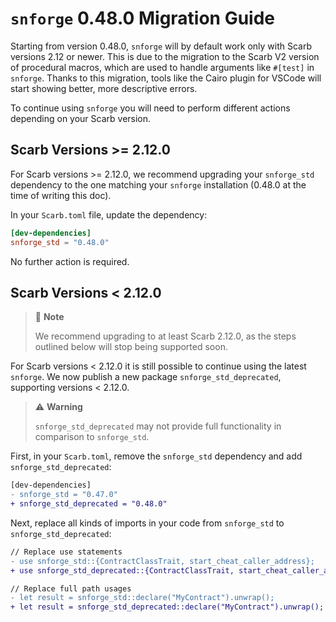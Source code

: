 # `snforge` 0.48.0 Migration Guide

Starting from version 0.48.0, `snforge` will by default work only with Scarb versions 2.12 or newer.
This is due to the migration to the Scarb V2 version of procedural macros, which are used to handle arguments like `#[test]`
in `snforge`.
Thanks to this migration, tools like the Cairo plugin for VSCode will start showing better, more descriptive
errors.

To continue using `snforge` you will need to perform different actions depending on your Scarb version.

## Scarb Versions >= 2.12.0

For Scarb versions >= 2.12.0, we recommend upgrading your `snforge_std` dependency to the one matching your `snforge`
installation (0.48.0 at the time of writing this doc).

In your `Scarb.toml` file, update the dependency:

```toml
[dev-dependencies]
snforge_std = "0.48.0"
```

No further action is required.

## Scarb Versions < 2.12.0

> 📝 **Note**
>
> We recommend upgrading to at least Scarb 2.12.0, as the steps outlined below will stop being supported soon.

For Scarb versions < 2.12.0 it is still possible to continue using the latest `snforge`.
We now publish a new package `snforge_std_deprecated`, supporting versions < 2.12.0.

> ⚠️ **Warning**
>
> `snforge_std_deprecated` may not provide full functionality in comparison to `snforge_std`.

First, in your `Scarb.toml`, remove the `snforge_std` dependency and add `snforge_std_deprecated`:

```diff
[dev-dependencies]
- snforge_std = "0.47.0"
+ snforge_std_deprecated = "0.48.0"
```

Next, replace all kinds of imports in your code from `snforge_std` to `snforge_std_deprecated`:

```diff
// Replace use statements
- use snforge_std::{ContractClassTrait, start_cheat_caller_address};
+ use snforge_std_deprecated::{ContractClassTrait, start_cheat_caller_address};

// Replace full path usages
- let result = snforge_std::declare("MyContract").unwrap();
+ let result = snforge_std_deprecated::declare("MyContract").unwrap();
```
